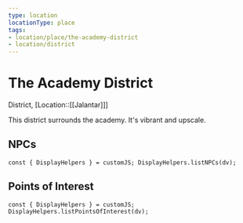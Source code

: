 ```yaml
---
type: location
locationType: place
tags: 
- location/place/the-academy-district
- location/district
---
```


# The Academy District
District, [Location::[[Jalantar]]]

This district surrounds the academy. It's vibrant and upscale. 

## NPCs
```dataviewjs
const { DisplayHelpers } = customJS; DisplayHelpers.listNPCs(dv);
```

## Points of Interest
```dataviewjs
const { DisplayHelpers } = customJS; DisplayHelpers.listPointsOfInterest(dv);
```
